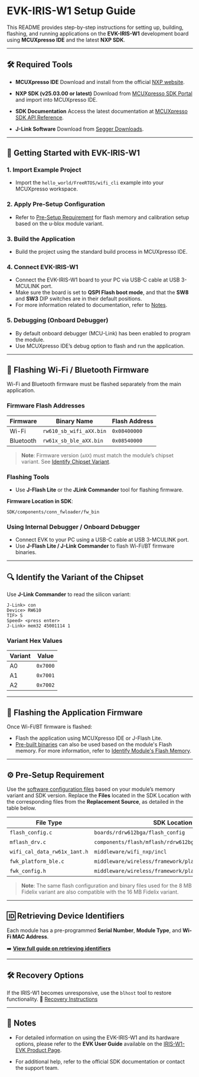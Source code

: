 # EVK-IRIS-W1 Setup Guide

This README provides step-by-step instructions for setting up, building, flashing, and running applications on the **EVK-IRIS-W1** development board using **MCUXpresso IDE** and the latest **NXP SDK**.

---

## 🛠️ Required Tools

- **MCUXpresso IDE**
  Download and install from the official [NXP website](https://www.nxp.com/mcuxpresso/ide).

- **NXP SDK (v25.03.00 or latest)**
  Download from [MCUXpresso SDK Portal](https://mcuxpresso.nxp.com/en/welcome) and import into MCUXpresso IDE.

- **SDK Documentation**
  Access the latest documentation at [MCUXpresso SDK API Reference](https://mcuxpresso.nxp.com/mcuxsdk/latest/html/index.html).

- **J-Link Software**
  Download from [Segger Downloads](https://www.segger.com/downloads/jlink/).

---

## 🚀 Getting Started with EVK-IRIS-W1

### 1. Import Example Project

- Import the `hello_world/FreeRTOS/wifi_cli` example into your MCUXpresso workspace.

### 2. Apply Pre-Setup Configuration

- Refer to [Pre-Setup Requirement](#️-pre-setup-requirement) for flash memory and calibration setup based on the u-blox module variant.

### 3. Build the Application

- Build the project using the standard build process in MCUXpresso IDE.

### 4. Connect EVK-IRIS-W1

- Connect the EVK-IRIS-W1 board to your PC via USB-C cable at USB 3-MCULINK port.
- Make sure the board is set to **QSPI Flash boot mode**, and that the **SW8** and **SW3** DIP switches are in their default positions.
- For more information related to documentation, refer to [Notes](#-notes).

### 5. Debugging (Onboard Debugger)

- By default onboard debugger (MCU-Link) has been enabled to program the module.
- Use MCUXpresso IDE’s debug option to flash and run the application.

---

## 📡 Flashing Wi-Fi / Bluetooth Firmware

Wi-Fi and Bluetooth firmware must be flashed separately from the main application.

### Firmware Flash Addresses

| Firmware | Binary Name | Flash Address |
|----------|-------------|----------------|
| Wi-Fi    | `rw610_sb_wifi_aXX.bin` | `0x08400000` |
| Bluetooth| `rw61x_sb_ble_aXX.bin` | `0x08540000` |

> **Note**: Firmware version (`aXX`) must match the module’s chipset variant. See [Identify Chipset Variant](#-identify-the-variant-of-the-chipset).

### Flashing Tools

- Use **J-Flash Lite** or the **JLink Commander** tool for flashing firmware.

**Firmware Location in SDK**:
```
SDK/components/conn_fwloader/fw_bin
```

### Using Internal Debugger / Onboard Debugger

- Connect EVK to your PC using a USB-C cable at USB 3-MCULINK port.
- Use **J-Flash Lite / J-Link Commander** to flash Wi-Fi/BT firmware binaries.

---

## 🔍 Identify the Variant of the Chipset

Use **J-Link Commander** to read the silicon variant:

```shell
J-Link> con
Device> RW610
TIF> S
Speed> <press enter>
J-Link> mem32 45001114 1
```

### Variant Hex Values

| Variant | Value    |
|---------|----------|
| A0      | `0x7000` |
| A1      | `0x7001` |
| A2      | `0x7002` |

---

## 🔧 Flashing the Application Firmware

Once Wi-Fi/BT firmware is flashed:

- Flash the application using MCUXpresso IDE or J-Flash Lite.
- [Pre-built binaries](/MCUXpresso/IRIS-W1/compiled_binaries/) can also be used based on the module's Flash memory. For more information, refer to [Identify Module's Flash Memory](/MCUXpresso/IRIS-W1/README.md#identifying-module-flash-memory).

---

## ⚙️ Pre-Setup Requirement

Use the [software configuration files](/MCUXpresso/IRIS-W1/sw_config/) based on your module’s memory variant and SDK version. Replace the **Files** located in the SDK Location with the corresponding files from the **Replacement Source**, as detailed in the table below.

| File Type | SDK Location | Replacement Source |
|-----------|--------------|--------------------|
| `flash_config.c` | `boards/rdrw612bga/flash_config` | [flash_config](/MCUXpresso/IRIS-W1/sw_config/flash_config/) |
| `mflash_drv.c` | `components/flash/mflash/rdrw612bga` | [flash_drv](/MCUXpresso/IRIS-W1/sw_config/flash_drv/) |
| `wifi_cal_data_rw61x_1ant.h` | `middleware/wifi_nxp/incl` | [wifi_Calibration](/MCUXpresso/IRIS-W1/sw_config/wifi_Calibration/) |
| `fwk_platform_ble.c` | `middleware/wireless/framework/platform/rw61x` | [BT_802_15_4_Calibration_Files](/MCUXpresso/IRIS-W1/sw_config/BT_802_15_4_Calibration_Files/) |
| `fwk_config.h` | `middleware/wireless/framework/platform/rw61x/configs` | [BT_802_15_4_Calibration_Files](/MCUXpresso/IRIS-W1/sw_config/BT_802_15_4_Calibration_Files/) |

> **Note**: The same flash configuration and binary files used for the 8 MB Fidelix variant are also compatible with the 16 MB Fidelix variant.

---

## 🆔 Retrieving Device Identifiers

Each module has a pre-programmed **Serial Number**, **Module Type**, and **Wi-Fi MAC Address**.

➡️ **[View full guide on retrieving identifiers](/MCUXpresso/IRIS-W1/example_code/README.md)**

---

## 🛠️ Recovery Options

If the IRIS-W1 becomes unresponsive, use the `blhost` tool to restore functionality.
🔗 [Recovery Instructions](/MCUXpresso/IRIS-W1/recovery_tool/blhost/)

---

## 📘 Notes

- For detailed information on using the EVK-IRIS-W1 and its hardware options, please refer to the **EVK User Guide** available on the [IRIS-W1-EVK Product Page](https://www.u-blox.com/en/product/evk-iris-w1?legacy=Current#Documentation-&-resources).

- For additional help, refer to the official SDK documentation or contact the support team.
